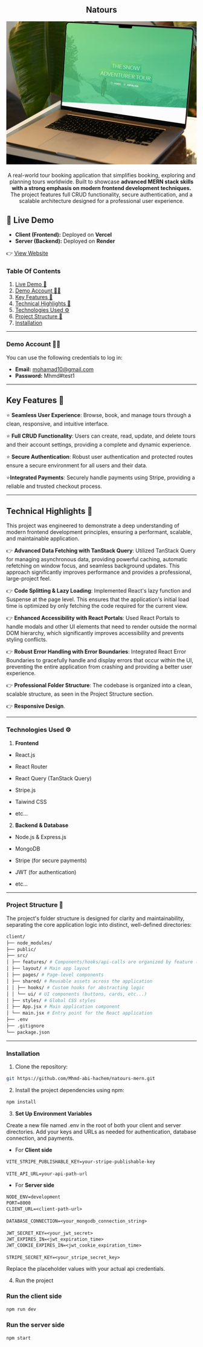 <h2 align="center">Natours</h2>

<div align="center">
<img src="./client/public/mockup.jpg" alt="Natours web app image on a macbook device set on a small table in a modern room" width="600" />
</div>

<br/>

<div align="center">
A real-world tour booking application that simplifies booking, exploring and planning tours worldwide. Built to showcase <strong>advanced MERN stack skills with a strong emphasis on modern frontend development techniques.</strong> The project features full CRUD functionality, secure authentication, and a scalable architecture designed for a professional user experience.
</div>

<span id="live-demo"></span>

## 🚀 Live Demo

- **Client (Frontend):** Deployed on **Vercel**
- **Server (Backend):** Deployed on **Render**

👉 [View Website](https://app-natours.vercel.app)

### Table Of Contents

1. [Live Demo 🚀](#live-demo)
2. [Demo Account 👨‍💻](#demo-acc)
3. [Key Features 🎯](#key-features)
4. [Technical Highlights 🚀](#technical-highlights)
5. [Technologies Used ⚙](#technologies-used)
6. [Project Structure 📂](#project-structure)
7. [Installation](#installation)

---

<span id="demo-acc"></span>

### Demo Account 👨‍💻

You can use the following credentials to log in:

- **Email:** mohamad10@gmail.com
- **Password:** Mhmd#test1

---

<span id="key-features"></span>

## Key Features 🎯

⭐ **Seamless User Experience**: Browse, book, and manage tours through a clean, responsive, and intuitive interface.

⭐ **Full CRUD Functionality**: Users can create, read, update, and delete tours and their account settings, providing a complete and dynamic experience.

⭐ **Secure Authentication**: Robust user authentication and protected routes ensure a secure environment for all users and their data.

⭐**Integrated Payments**: Securely handle payments using Stripe, providing a reliable and trusted checkout process.

---

<span id="technical-highlights"></span>

## Technical Highlights 🚀

This project was engineered to demonstrate a deep understanding of modern frontend development principles, ensuring a performant, scalable, and maintainable application.

👉 **Advanced Data Fetching with TanStack Query**: Utilized TanStack Query for managing asynchronous data, providing powerful caching, automatic refetching on window focus, and seamless background updates. This approach significantly improves performance and provides a professional, large-project feel.

👉 **Code Splitting & Lazy Loading**: Implemented React's lazy function and Suspense at the page level. This ensures that the application's initial load time is optimized by only fetching the code required for the current view.

👉 **Enhanced Accessibility with React Portals**: Used React Portals to handle modals and other UI elements that need to render outside the normal DOM hierarchy, which significantly improves accessibility and prevents styling conflicts.

👉 **Robust Error Handling with Error Boundaries**: Integrated React Error Boundaries to gracefully handle and display errors that occur within the UI, preventing the entire application from crashing and providing a better user experience.

👉 **Professional Folder Structure**: The codebase is organized into a clean, scalable structure, as seen in the Project Structure section.

👉 **Responsive Design**.

---

<span id="technologies-used"></span>

### Technologies Used ⚙️

1. **Frontend**

- React.js

- React Router

- React Query (TanStack Query)

- Stripe.js

- Taiwind CSS

- etc...

2. **Backend & Database**

- Node.js & Express.js

- MongoDB

- Stripe (for secure payments)

- JWT (for authentication)

- etc...

---

<span id="project-structure"></span>

### Project Structure 📁

The project's folder structure is designed for clarity and maintainability, separating the core application logic into distinct, well-defined directories:

```bash
client/
├── node_modules/
├── public/
├── src/
│ ├── features/ # Components/hooks/api-calls are organized by feature (e.g., tours, authentication)
│ ├── layout/ # Main app layout
│ ├── pages/ # Page-level components
│ ├── shared/ # Reusable assets across the application
│ │ ├── hooks/ # Custom hooks for abstracting logic
│ │ └── ui/ # UI components (buttons, cards, etc...)
│ ├── styles/ # Global CSS styles
│ ├── App.jsx # Main application component
│ └── main.jsx # Entry point for the React application
├── .env
├── .gitignore
└── package.json
```

---

<span id="installation"></span>

### **Installation**

1. Clone the repository:

```bash
git https://github.com/Mhmd-abi-hachem/natours-mern.git
```

2. Install the project dependencies using npm:

```bash
npm install
```

3. **Set Up Environment Variables**

Create a new file named .env in the root of both your client and server directories. Add your keys and URLs as needed for authentication, database connection, and payments.

- For **Client side**

```env
VITE_STRIPE_PUBLISHABLE_KEY=your-stripe-publishable-key

VITE_API_URL=your-api-path-url
```

- For **Server side**

```env
NODE_ENV=development
PORT=8000
CLIENT_URL=<client-path-url>

DATABASE_CONNECTION=<your_mongodb_connection_string>

JWT_SECRET_KEY=<your_jwt_secret>
JWT_EXPIRES_IN=<jwt_expiration_time>
JWT_COOKIE_EXPIRES_IN=<jwt_cookie_expiration_time>

STRIPE_SECRET_KEY=<your_stripe_secret_key>
```

Replace the placeholder values with your actual api credentials.

4. Run the project

### Run the client side

```bash
npm run dev
```

### Run the server side

```bash
npm start
```
